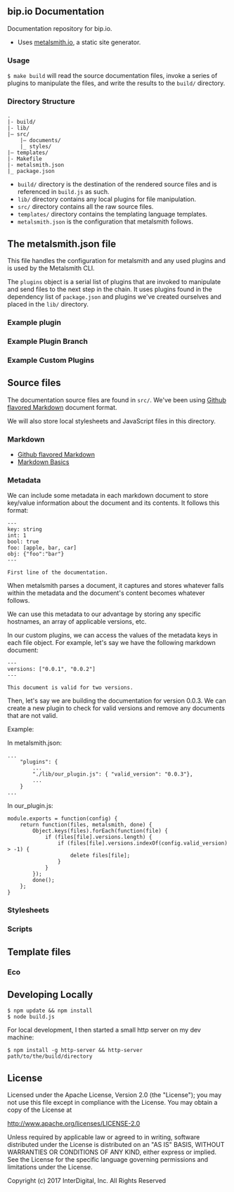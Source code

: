 ## bip.io Documentation

Documentation repository for bip.io.

* Uses [metalsmith.io](http://www.metalsmith.io), a static site generator.

### Usage

`$ make build` will read the source documentation files, invoke a series of plugins to manipulate the files, and write the results to the `build/` directory.

### Directory Structure

```
.
|- build/
|- lib/
|– src/
    |– documents/
    |_ styles/
|– templates/
|- Makefile
|- metalsmith.json
|_ package.json
```

* `build/` directory is the destination of the rendered source files and is referenced in `build.js` as such.
* `lib/` directory contains any local plugins for file manipulation.
* `src/` directory contains all the raw source files.
* `templates/` directory contains the templating language templates.
* `metalsmith.json` is the configuration that metalsmith follows.


## The metalsmith.json file

This file handles the configuration for metalsmith and any used plugins and is used by the Metalsmith CLI.

The `plugins` object is a serial list of plugins that are invoked to manipulate and send files to the next step in the chain. It uses plugins found in the dependency list of `package.json` and plugins we've created ourselves and placed in the `lib/` directory.

### Example plugin

### Example Plugin Branch

### Example Custom Plugins

## Source files

The documentation source files are found in `src/`. We've been using [Github flavored Markdown](https://help.github.com/articles/github-flavored-markdown/) document format.

We will also store local stylesheets and JavaScript files in this directory.

### Markdown

* [Github flavored Markdown](https://help.github.com/articles/github-flavored-markdown/)
* [Markdown Basics](https://help.github.com/articles/markdown-basics/)

### Metadata

We can include some metadata in each markdown document to store key/value information about the document and its contents. It follows this format:

```
---
key: string
int: 1
bool: true
foo: [apple, bar, car]
obj: {"foo":"bar"}
---

First line of the documentation.
````

When metalsmith parses a document, it captures and stores whatever falls within the metadata and the document's content becomes whatever follows.

We can use this metadata to our advantage by storing any specific hostnames, an array of applicable versions, etc.

In our custom plugins, we can access the values of the metadata keys in each file object. For example, let's say we have the following markdown document:

```
---
versions: ["0.0.1", "0.0.2"]
---

This document is valid for two versions.
```

Then, let's say we are building the documentation for version 0.0.3. We can create a new plugin to check for valid versions and remove any documents that are not valid.

Example:

In metalsmith.json:

```
...
	"plugins": {
		...
		"./lib/our_plugin.js": { "valid_version": "0.0.3"},
		...
	}
...
```

In our_plugin.js:
```
module.exports = function(config) {
	return function(files, metalsmith, done) {
		Object.keys(files).forEach(function(file) {
			if (files[file].versions.length) {
				if (files[file].versions.indexOf(config.valid_version) > -1) {
					delete files[file];
				}
			}
		});
		done();
	};
}
```

### Stylesheets

### Scripts


## Template files

### Eco

## Developing Locally

```
$ npm update && npm install
$ node build.js
```

For local development, I then started a small http server on my dev machine:

```
$ npm install -g http-server && http-server path/to/the/build/directory
```

## License

Licensed under the Apache License, Version 2.0 (the "License"); you may not use this file except in compliance with the License. You may obtain a copy of the License at

http://www.apache.org/licenses/LICENSE-2.0

Unless required by applicable law or agreed to in writing, software distributed under the License is distributed on an "AS IS" BASIS, WITHOUT WARRANTIES OR CONDITIONS OF ANY KIND, either express or implied. See the License for the specific language governing permissions and limitations under the License.


Copyright (c) 2017 InterDigital, Inc. All Rights Reserved

